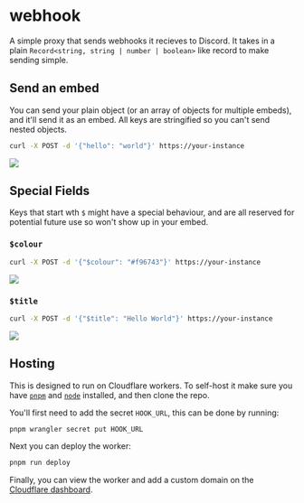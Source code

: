 # webhook

A simple proxy that sends webhooks it recieves to Discord. It takes in a plain `Record<string, string | number | boolean>` like record to make sending simple.

## Send an embed

You can send your plain object (or an array of objects for multiple embeds), and it'll send it as an embed. All keys are stringified so you can't send nested objects.

```bash
curl -X POST -d '{"hello": "world"}' https://your-instance
```

![](https://i.imgur.com/gzEMefc.png)

## Special Fields

Keys that start wth `$` might have a special behaviour, and are all reserved for potential future use so won't show up in your embed.

### `$colour`

```bash
curl -X POST -d '{"$colour": "#f96743"}' https://your-instance
```

![](https://i.imgur.com/yoTYnT7.png)

### `$title`

```bash
curl -X POST -d '{"$title": "Hello World"}' https://your-instance
```

![](https://i.imgur.com/ehxffP1.png)

## Hosting

This is designed to run on Cloudflare workers. To self-host it make sure you have [`pnpm`](https://pnpm.io/) and [`node`](https://nodejs.org/) installed, and then clone the repo.

You'll first need to add the secret `HOOK_URL`, this can be done by running:

```bash
pnpm wrangler secret put HOOK_URL
```

Next you can deploy the worker:

```bash
pnpm run deploy
```

Finally, you can view the worker and add a custom domain on the [Cloudflare dashboard](https://dash.cloudflare.com?to=/:account/workers/services/view/webhook).
